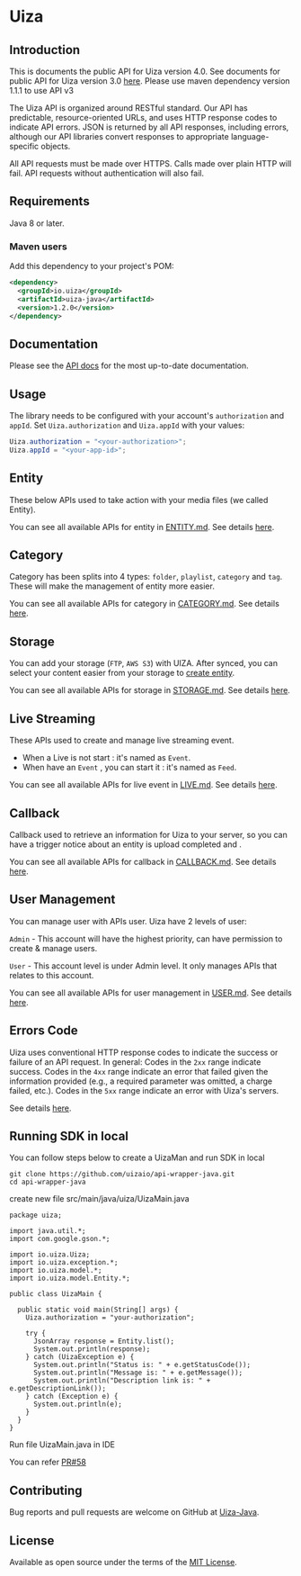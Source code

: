 # Uiza

## Introduction

This is documents the public API for Uiza version 4.0.
See documents for public API for Uiza version 3.0 [here](https://github.com/uizaio/api-wrapper-java/tree/master_v3). Please use maven dependency version 1.1.1 to use API v3

The Uiza API is organized around RESTful standard.
Our API has predictable, resource-oriented URLs, and uses HTTP response codes to indicate API errors.
JSON is returned by all API responses, including errors, although our API libraries convert responses to appropriate language-specific objects.

All API requests must be made over HTTPS. Calls made over plain HTTP will fail. API requests without authentication will also fail.

## Requirements

Java 8 or later.

### Maven users

Add this dependency to your project's POM:

```xml
<dependency>
  <groupId>io.uiza</groupId>
  <artifactId>uiza-java</artifactId>
  <version>1.2.0</version>
</dependency>
```

## Documentation

Please see the [API docs](https://docs.uiza.io/v4) for the most up-to-date documentation.

## Usage

The library needs to be configured with your account's `authorization` and `appId`.
Set `Uiza.authorization` and `Uiza.appId` with your values:

```java
Uiza.authorization = "<your-authorization>";
Uiza.appId = "<your-app-id>";
```

## Entity

These below APIs used to take action with your media files (we called Entity).

You can see all available APIs for entity in [ENTITY.md](https://github.com/uizaio/api-wrapper-java/blob/master/doc/ENTITY.md).
See details [here](https://docs.uiza.io/v4/#video).

## Category

Category has been splits into 4 types: `folder`, `playlist`, `category` and `tag`. These will make the management of entity more easier.

You can see all available APIs for category in [CATEGORY.md](https://github.com/uizaio/api-wrapper-java/blob/master/doc/CATEGORY.md).
See details [here](https://docs.uiza.io/v4/#category).

## Storage

You can add your storage (`FTP`, `AWS S3`) with UIZA.
After synced, you can select your content easier from your storage to [create entity](https://docs.uiza.io/v4/#video).

You can see all available APIs for storage in [STORAGE.md](https://github.com/uizaio/api-wrapper-java/blob/master/doc/STORAGE.md).
See details [here](https://docs.uiza.io/v4/#storage).

## Live Streaming

These APIs used to create and manage live streaming event.

- When a Live is not start : it's named as `Event`.
- When have an `Event` , you can start it : it's named as `Feed`.

You can see all available APIs for live event in [LIVE.md](https://github.com/uizaio/api-wrapper-java/blob/master/doc/LIVE.md).
See details [here](https://docs.uiza.io/v4/#live-streaming).

## Callback

Callback used to retrieve an information for Uiza to your server, so you can have a trigger notice about an entity is upload completed and .

You can see all available APIs for callback in [CALLBACK.md](https://github.com/uizaio/api-wrapper-java/blob/master/doc/CALLBACK.md).
See details [here](https://docs.uiza.io/v4/#callback).

## User Management

You can manage user with APIs user. Uiza have 2 levels of user:

`Admin` - This account will have the highest priority, can have permission to create & manage users.

`User` - This account level is under Admin level. It only manages APIs that relates to this account.

You can see all available APIs for user management in [USER.md](https://github.com/uizaio/api-wrapper-java/blob/master/doc/USER.md).
See details [here](https://docs.uiza.io/v4/#user-management).

## Errors Code

Uiza uses conventional HTTP response codes to indicate the success or failure of an API request.
In general: Codes in the `2xx` range indicate success.
Codes in the `4xx` range indicate an error that failed given the information provided (e.g., a required parameter was omitted, a charge failed, etc.).
Codes in the `5xx` range indicate an error with Uiza's servers.

See details [here](https://github.com/uizaio/api-wrapper-ruby/blob/master/doc/ERRORS_CODE.md).

## Running SDK in local

You can follow steps below to create a UizaMan and run SDK in local
```
git clone https://github.com/uizaio/api-wrapper-java.git
cd api-wrapper-java
```

create new file src/main/java/uiza/UizaMain.java

```
package uiza;

import java.util.*;
import com.google.gson.*;

import io.uiza.Uiza;
import io.uiza.exception.*;
import io.uiza.model.*;
import io.uiza.model.Entity.*;

public class UizaMain {

  public static void main(String[] args) {
    Uiza.authorization = "your-authorization";

    try {
      JsonArray response = Entity.list();
      System.out.println(response);
    } catch (UizaException e) {
      System.out.println("Status is: " + e.getStatusCode());
      System.out.println("Message is: " + e.getMessage());
      System.out.println("Description link is: " + e.getDescriptionLink());
    } catch (Exception e) {
      System.out.println(e);
    }
  }
}
```

Run file UizaMain.java in IDE

You can refer [PR#58](https://github.com/uizaio/api-wrapper-java/pull/58/files)

## Contributing

Bug reports and pull requests are welcome on GitHub at [Uiza-Java](https://github.com/uizaio/api-wrapper-java).

## License

Available as open source under the terms of the [MIT License](https://opensource.org/licenses/MIT).
